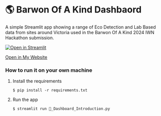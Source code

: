 # :earth_americas: Barwon Of A Kind Dashbaord

A simple Streamlit app showing a range of Eco Detection and Lab Based data from sites around Victoria used in the Barwon Of A Kind 2024 IWN Hackathon submission. 

[![Open in Streamlit](https://static.streamlit.io/badges/streamlit_badge_black_white.svg)](https://bw-iwn-hackathon-dashboard.streamlit.app/)

[Open in My Website](https://lsharkey.tech/hackathon/)

### How to run it on your own machine

1. Install the requirements

   ```
   $ pip install -r requirements.txt
   ```

2. Run the app

   ```
   $ streamlit run 👋_Dashboard_Introduction.py
   ```
